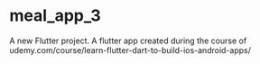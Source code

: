 # meal_app_3

A new Flutter project. A flutter app created during the course of udemy.com/course/learn-flutter-dart-to-build-ios-android-apps/
